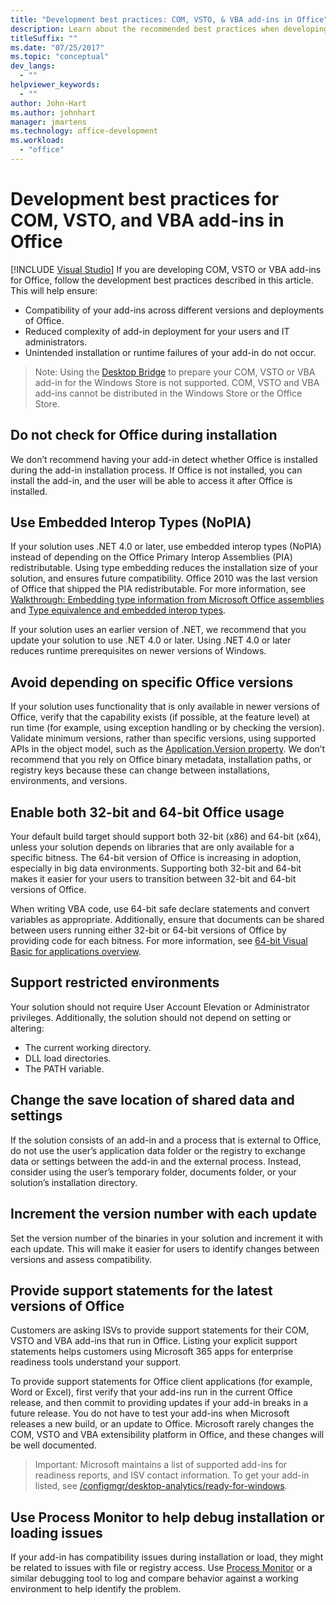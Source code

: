 ```yaml
---
title: "Development best practices: COM, VSTO, & VBA add-ins in Office"
description: Learn about the recommended best practices when developing COM, VSTO, and VBA add-ins for Microsoft Office.
titleSuffix: ""
ms.date: "07/25/2017"
ms.topic: "conceptual"
dev_langs:
  - ""
helpviewer_keywords:
  - ""
author: John-Hart
ms.author: johnhart
manager: jmartens
ms.technology: office-development
ms.workload:
  - "office"
---
```

# Development best practices for COM, VSTO, and VBA add-ins in Office

 [!INCLUDE [Visual Studio](~/includes/applies-to-version/vs-windows-only.md)]
  If you are developing COM, VSTO or VBA add-ins for Office, follow the development best practices described in this article.   This will help ensure:

- Compatibility of your add-ins across different versions and deployments of Office.
- Reduced complexity of add-in deployment for your users and IT administrators.
- Unintended installation or runtime failures of your add-in do not occur.

>Note: Using the [Desktop Bridge](/windows/uwp/porting/desktop-to-uwp-root) to prepare your COM, VSTO or VBA add-in for the Windows Store is not supported. COM, VSTO and VBA add-ins cannot be distributed in the Windows Store or the Office Store.

## Do not check for Office during installation
 We don’t recommend having your add-in detect whether Office is installed during the add-in installation process. If Office is not installed, you can install the add-in, and the user will be able to access it after Office is installed.

## Use Embedded Interop Types (NoPIA)
If your solution uses .NET 4.0 or later, use embedded interop types (NoPIA) instead of depending on the Office Primary Interop Assemblies (PIA) redistributable. Using type embedding reduces the installation size of your solution, and ensures future compatibility. Office 2010 was the last version of Office that shipped the PIA redistributable. For more information, see [Walkthrough: Embedding type information from Microsoft Office assemblies](/previous-versions/ee317478(v=vs.140)) and [Type equivalence and embedded interop types](/windows/uwp/porting/desktop-to-uwp-root).

If your solution uses an earlier version of .NET, we recommend that you update your solution to use .NET 4.0 or later. Using .NET 4.0 or later reduces runtime prerequisites on newer versions of Windows.

## Avoid depending on specific Office versions
If your solution uses functionality that is only available in newer versions of Office, verify that the capability exists (if possible, at the feature level) at run time (for example, using exception handling or by checking the version). Validate minimum versions, rather than specific versions, using supported APIs in the object model, such as the [Application.Version property](<xref:Microsoft.Office.Interop.Excel._Application.Version%2A>). We don’t recommend that you rely on Office binary metadata, installation paths, or registry keys because these can change between installations, environments, and versions.

## Enable both 32-bit and 64-bit Office usage
Your default build target should support both 32-bit (x86) and 64-bit (x64), unless your solution depends on libraries that are only available for a specific bitness. The 64-bit version of Office is increasing in adoption, especially in big data environments. Supporting both 32-bit and 64-bit makes it easier for your users to transition between 32-bit and 64-bit versions of Office.

When writing VBA code, use 64-bit safe declare statements and convert variables as appropriate. Additionally, ensure that documents can be shared between users running either 32-bit or 64-bit versions of Office by providing code for each bitness. For more information, see [64-bit Visual Basic for applications overview](/office/vba/Language/Concepts/Getting-Started/64-bit-visual-basic-for-applications-overview).

## Support restricted environments
Your solution should not require User Account Elevation or Administrator privileges. Additionally, the solution should not depend on setting or altering:

- The current working directory.
- DLL load directories.
- The PATH variable.

## Change the save location of shared data and settings
If the solution consists of an add-in and a process that is external to Office, do not use the user’s application data folder or the registry to exchange data or settings between the add-in and the external process. Instead, consider using the user’s temporary folder, documents folder, or your solution’s installation directory.

## Increment the version number with each update
Set the version number of the binaries in your solution and increment it with each update. This will make it easier for users to identify changes between versions and assess compatibility.

## Provide support statements for the latest versions of Office
Customers are asking ISVs to provide support statements for their COM, VSTO and VBA add-ins that run in Office. Listing your explicit support statements helps customers using Microsoft 365 apps for enterprise readiness tools understand your support.

To provide support statements for Office client applications (for example, Word or Excel), first verify that your add-ins run in the current Office release, and then commit to providing updates if your add-in breaks in a future release. You do not have to test your add-ins when Microsoft releases a new build, or an update to Office. Microsoft rarely changes the COM, VSTO and VBA extensibility platform in Office, and these changes will be well documented.

>Important: Microsoft maintains a list of supported add-ins for readiness reports, and ISV contact information. To get your add-in listed, see [/configmgr/desktop-analytics/ready-for-windows](/configmgr/desktop-analytics/ready-for-windows).

## Use Process Monitor to help debug installation or loading issues
If your add-in has compatibility issues during installation or load, they might be related to issues with file or registry access. Use [Process Monitor](/sysinternals/downloads/procmon) or a similar debugging tool to log and compare behavior against a working environment to help identify the problem.